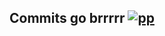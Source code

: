 ## Commits go brrrrr [![pp](https://i.kym-cdn.com/photos/images/original/001/036/775/5f6.gif)](https://github.com/nul-dev)
